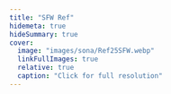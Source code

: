 ```yaml
---
title: "SFW Ref"
hidemeta: true
hideSummary: true
cover:
  image: "images/sona/Ref25SFW.webp"
  linkFullImages: true
  relative: true
  caption: "Click for full resolution"
---
```

